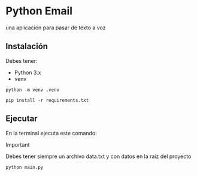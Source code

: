 # Python Email
una aplicación para pasar de texto a voz


## Instalación
Debes tener:
* Python 3.x
* venv

```
python -m venv .venv
```

```
pip install -r requirements.txt
```

## Ejecutar
En la terminal ejecuta este comando:

> [!IMPORTANT]
> Debes tener siempre un archivo data.txt y con datos en la raiz del proyecto

```
python main.py
```
